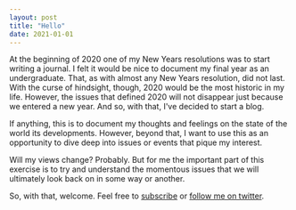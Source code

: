 ```yaml
---
layout: post
title: "Hello"
date: 2021-01-01
---
```


At the beginning of 2020 one of my New Years resolutions was to start writing a journal. I felt it would be nice to document my final year as an undergraduate. That, as with almost any New Years resolution, did not last. With the curse of hindsight, though, 2020 would be the most historic in my life. However, the issues that defined 2020 will not disappear just because we entered a new year. And so, with that, I've decided to start a blog. 

If anything, this is to document my thoughts and feelings on the state of the world its developments. However, beyond that, I want to use this as an opportunity to dive deep into issues or events that pique my interest. 

Will my views change? Probably. But for me the important part of this exercise is to try and understand the momentous issues that we will ultimately look back on in some way or another. 

So, with that, welcome. Feel free to [subscribe](/subscribe) or [follow me on twitter](www.twitter.com/csacklen). 